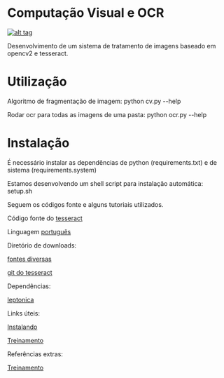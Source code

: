 Computação Visual e OCR
========

[![alt tag](https://codeclimate.com/github/ocr-doacao/cvocr/badges/gpa.svg)](https://codeclimate.com/github/ocr-doacao/cvocr)

Desenvolvimento de um sistema de tratamento de imagens baseado em opencv2 e tesseract.

Utilização
========

Algoritmo de fragmentação de imagem: python cv.py --help
 
Rodar ocr para todas as imagens de uma pasta: python ocr.py --help

Instalação
========

É necessário instalar as dependências de python (requirements.txt) e de sistema (requirements.system)

Estamos desenvolvendo um shell script para instalação automática: setup.sh

Seguem os códigos fonte e alguns tutoriais utilizados.

Código fonte do [tesseract](https://code.google.com/p/tesseract-ocr/downloads/detail?name=tesseract-ocr-3.02.02.tar.gz&can=2&q=)

Linguagem [português](https://code.google.com/p/tesseract-ocr/downloads/detail?name=tesseract-ocr-3.02.por.tar.gz&can=2&q=)

Diretório de downloads:

[fontes diversas](https://code.google.com/p/tesseract-ocr/downloads/list)

[git do tesseract](https://code.google.com/p/tesseract-ocr/source/checkout)

Dependências:

[leptonica](http://www.leptonica.org/download.html)


Links úteis:

[Instalando](https://code.google.com/p/tesseract-ocr/wiki/Compiling)

[Treinamento](https://code.google.com/p/tesseract-ocr/wiki/TrainingTesseract3)

Referências extras:

[Treinamento](http://www.win.tue.nl/~aeb/linux/ocr/tesseract.html)
